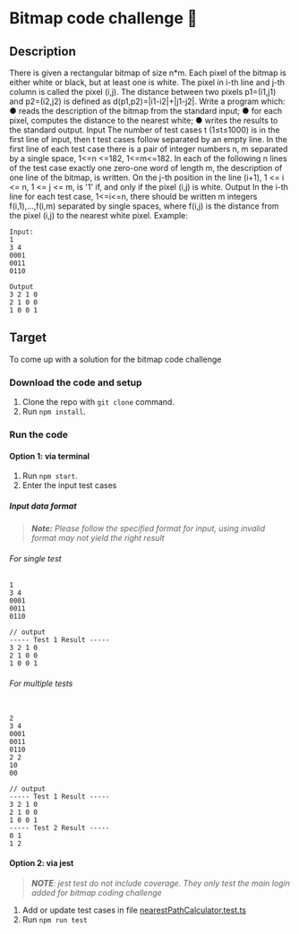 # Bitmap code challenge 🚀

## Description

There is given a rectangular bitmap of size n\*m. Each pixel of the bitmap is either white or black, but at least one is white. The pixel in i-th line and j-th column is called the pixel (i,j). The distance between two pixels p1=(i1,j1) and p2=(i2,j2) is defined as d(p1,p2)=|i1-i2|+|j1-j2|. Write a program which:
● reads the description of the bitmap from the standard input;
● for each pixel, computes the distance to the nearest white;
● writes the results to the standard output.
Input
The number of test cases t (1≤t≤1000) is in the first line of input, then t test cases follow separated by an empty line. In the first line of each test case there is a pair of integer numbers n, m separated by a single space, 1<=n <=182, 1<=m<=182. In each of the following n lines of the test case exactly one zero-one word of length m, the description of one line of the bitmap, is written. On the j-th position in the line (i+1), 1 <= i <= n, 1 <= j <= m, is '1' if, and only if the pixel (i,j) is white.
Output
In the i-th line for each test case, 1<=i<=n, there should be written m integers f(i,1),...,f(i,m) separated by single spaces, where f(i,j) is the distance from the pixel (i,j) to the nearest white pixel. Example:
```
Input:
1
3 4
0001
0011
0110

Output
3 2 1 0
2 1 0 0
1 0 0 1
```

## Target

To come up with a solution for the bitmap code challenge

### Download the code and setup

1. Clone the repo with `git clone` command.
2. Run `npm install`.

### Run the code

#### Option 1: via terminal

1. Run `npm start`.
2. Enter the input test cases

##### Input data format
> <em><strong>Note:</strong> Please follow the specified format for input, using invalid format may not yield the right result</p></em>

###### For single test
```
1
3 4
0001
0011
0110

// output
----- Test 1 Result -----
3 2 1 0
2 1 0 0
1 0 0 1

```

###### For multiple tests

```

2
3 4
0001
0011
0110
2 2
10
00

// output
----- Test 1 Result -----
3 2 1 0
2 1 0 0
1 0 0 1
----- Test 2 Result -----
0 1
1 2

```

#### Option 2: via jest
> <em>**NOTE**: jest test do not include coverage. They only test the main login added for bitmap coding challenge</em>
1. Add or update test cases in file [nearestPathCalculator.test.ts]("./test/nearestPathCalculator.test.ts")
2. Run `npm run test`

